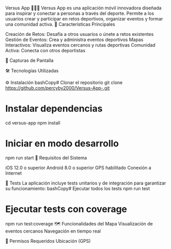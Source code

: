 Versus App 🏃‍♂️🤝
Versus App es una aplicación móvil innovadora diseñada para inspirar y conectar a personas a través del deporte. Permite a los usuarios crear y participar en retos deportivos, organizar eventos y formar una comunidad activa.
🚀 Características Principales

Creación de Retos: Desafía a otros usuarios o únete a retos existentes
Gestión de Eventos: Crea y administra eventos deportivos
Mapas Interactivos: Visualiza eventos cercanos y rutas deportivas
Comunidad Activa: Conecta con otros deportistas

📱 Capturas de Pantalla

🛠️ Tecnologías Utilizadas



⚙️ Instalación
bashCopy# Clonar el repositorio
git clone https://github.com/percyby2000/Versus-App-.git

# Instalar dependencias
cd versus-app
npm install

# Iniciar en modo desarrollo
npm run start
📱 Requisitos del Sistema

iOS 12.0 o superior
Android 8.0 o superior
GPS habilitado
Conexión a Internet

🧪 Tests
La aplicación incluye tests unitarios y de integración para garantizar su funcionamiento:
bashCopy# Ejecutar todos los tests
npm run test

# Ejecutar tests con coverage
npm run test:coverage
🗺️ Funcionalidades del Mapa
Visualización de eventos cercanos
Navegación en tiempo real


🔐 Permisos Requeridos
Ubicación (GPS)


